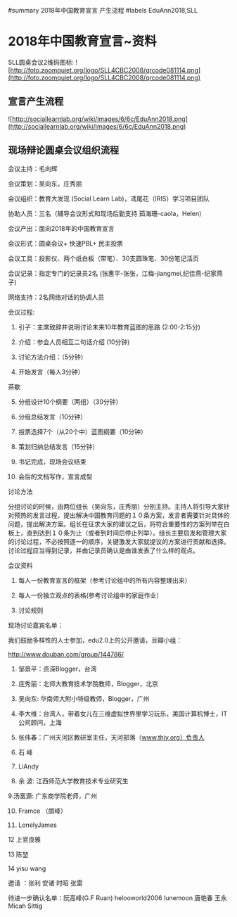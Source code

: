 ﻿#summary 2018年中国教育宣言 产生流程
#labels EduAnn2018,SLL

# 2018年中国教育宣言~资料 #

SLL圆桌会议2维码图标:
![http://foto.zoomquiet.org/logo/SLL4CBC2008/qrcode081114.png](http://foto.zoomquiet.org/logo/SLL4CBC2008/qrcode081114.png)

## 宣言产生流程 ##

![http://sociallearnlab.org/wiki/images/6/6c/EduAnn2018.png](http://sociallearnlab.org/wiki/images/6/6c/EduAnn2018.png)


## 现场辩论圆桌会议组织流程 ##

会议主持：毛向辉

会议策划：吴向东，庄秀丽

会议组织：教育大发现 (Social Learn Lab)，鸢尾花（IRIS）学习项目团队

协助人员：三名（辅导会议形式和现场后勤支持 茹海珊-caola，Helen）

会议产出：面向2018年的中国教育宣言

会议形式：圆桌会议+ 快速PBL+ 民主投票

会议工具：投影仪、两个纸白板（带笔）、30支圆珠笔、30份笔记活页

会议记录：指定专门的记录员2名  (张惠平-张张，江梅-jiangmei,纪佳燕-纪家燕子)

网络支持：2名网络对话的协调人员

会议过程:

1. 引子：主席致辞并说明讨论未来10年教育蓝图的思路   (2:00-2:15分)

2. 介绍：参会人员相互二句话介绍  (10分钟)

3. 讨论方法介绍：（5分钟）

4. 开始发言（每人3分钟）

茶歇

5. 分组设计10个纲要（两组）（30分钟）

6. 分组总结发言（10分钟）

7. 投票选择7个（从20个中）蓝图纲要（10分钟）

8. 策划归纳总结发言（15分钟）

9. 书记完成，现场会议结束

10. 会后的文档写作，宣言成型


讨论方法

分组讨论的时候，由两位组长（吴向东，庄秀丽）分别主持。主持人将引导大家针对预热的发言过程，提出解决中国教育问题的１０条方案，发言者需要针对具体的问题，提出解决方案。组长在征求大家的建议之后，将符合重要性的方案列举在白板上，直到达到１０条为止（或者到时间后停止列举）。组长主要启发和管理大家的讨论过程，不必按照逐一的顺序，关键激发大家就提议的方案进行贡献和选择。讨论过程应当得到记录，并由记录员确认是由谁发表了什么样的观点。

会议资料

1. 每人一份教育宣言的框架（参考讨论组中的所有内容整理出来）

2. 每人一份独立观点的表格(参考讨论组中的家庭作业）

3. 讨论规则

现场讨论嘉宾名单：

我们鼓励多样性的人士参加，edu2.0上的公开邀请，豆瓣小组：

http://www.douban.com/group/144786/

1.  邹景平：资深Blogger，台湾

2.  庄秀丽：北师大教育技术学院教师，Blogger，北京

3.  吴向东:  华南师大附小特级教师，Blogger，广州

4.  李大维：台湾人，带着女儿在三维虚拟世界里学习玩乐，美国计算机博士，IT公司顾问，上海

5.  张伟春：广州天河区教研室主任，天河部落（www.thjy.org）负责人

6.  石   峰

7.  LiAndy

8.  余   波: 江西师范大学教育技术专业研究生

9.汤富源: 广东商学院老师，广州

10. Framce （朗峰）

11. LonelyJames

12 上官良雅

13 陈堃

14 yisu wang

邀请 ：张利  安诸  时昭  张雷

待进一步确认名单：阮高峰(G.F Ruan)  helooworld2006  lunemoon  唐艳春  王永  Micah Sittig
